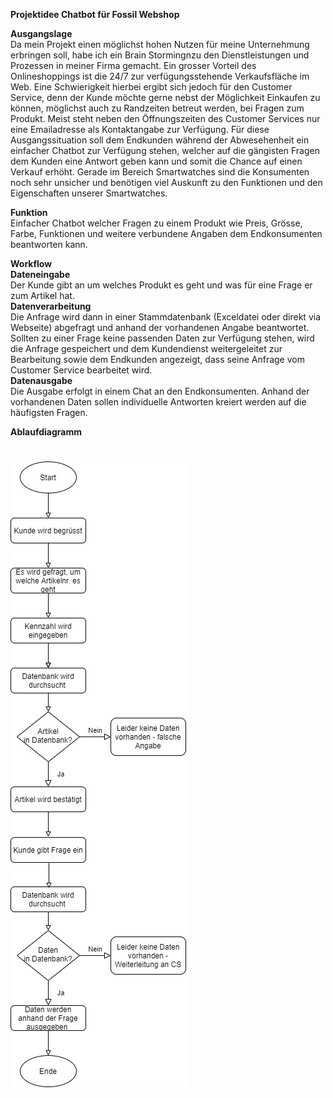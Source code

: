 
**Projektidee
Chatbot für Fossil Webshop**

**Ausgangslage**<br />
Da mein Projekt einen möglichst hohen Nutzen für meine Unternehmung erbringen soll, habe ich ein Brain Stormingnzu den Dienstleistungen und Prozessen in meiner Firma gemacht. Ein grosser Vorteil des Onlineshoppings ist die 24/7 zur verfügungsstehende Verkaufsfläche im Web. Eine Schwierigkeit hierbei ergibt sich jedoch für den Customer Service, denn der Kunde möchte gerne nebst der Möglichkeit Einkaufen zu können, möglichst auch zu Randzeiten betreut werden, bei Fragen zum Produkt. Meist steht neben den Öffnungszeiten des Customer Services nur eine Emailadresse als Kontaktangabe zur Verfügung. Für diese Ausgangssituation soll dem Endkunden während der Abwesehenheit ein einfacher Chatbot zur Verfügung stehen, welcher auf die gängisten Fragen dem Kunden eine Antwort geben kann und somit die Chance auf einen Verkauf erhöht. Gerade im Bereich Smartwatches sind die Konsumenten noch sehr unsicher und benötigen viel Auskunft zu den Funktionen und den Eigenschaften unserer Smartwatches. 

**Funktion**<br />
Einfacher Chatbot welcher Fragen zu einem Produkt wie Preis, Grösse, Farbe, Funktionen und weitere verbundene Angaben dem Endkonsumenten beantworten kann. 

**Workflow**<br />
**Dateneingabe**<br />
Der Kunde gibt an um welches Produkt es geht und was für eine Frage er zum Artikel hat.<br />
**Datenverarbeitung**<br />
Die Anfrage wird dann in einer Stammdatenbank (Exceldatei oder direkt via Webseite) abgefragt und anhand der vorhandenen Angabe beantwortet. Sollten zu einer Frage keine passenden Daten zur Verfügung stehen, wird die Anfrage gespeichert und dem Kundendienst weitergeleitet zur Bearbeitung sowie dem Endkunden angezeigt, dass seine Anfrage vom Customer Service bearbeitet wird.<br />
**Datenausgabe**<br />
Die Ausgabe erfolgt in einem Chat an den Endkonsumenten. Anhand der vorhandenen Daten sollen individuelle Antworten kreiert werden auf die häufigsten Fragen. 

**Ablaufdiagramm**


![Bild](https://github.com/rfuchs94/Prog2/blob/master/Ablaufdiagramm.jpg)
=======


